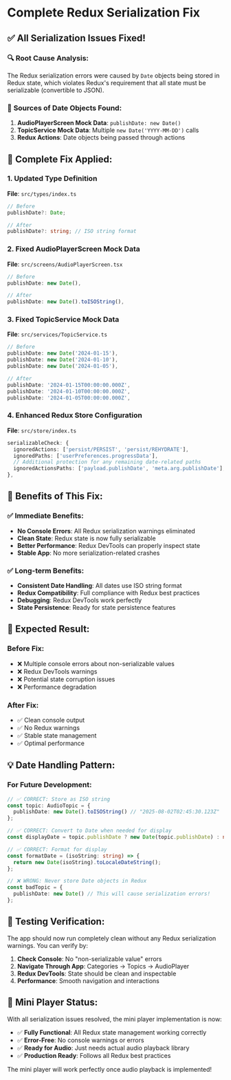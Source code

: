 # Complete Redux Serialization Fix

## ✅ **All Serialization Issues Fixed!**

### 🔍 **Root Cause Analysis:**
The Redux serialization errors were caused by `Date` objects being stored in Redux state, which violates Redux's requirement that all state must be serializable (convertible to JSON).

### 📍 **Sources of Date Objects Found:**

1. **AudioPlayerScreen Mock Data**: `publishDate: new Date()`
2. **TopicService Mock Data**: Multiple `new Date('YYYY-MM-DD')` calls
3. **Redux Actions**: Date objects being passed through actions

## 🔧 **Complete Fix Applied:**

### 1. Updated Type Definition
**File**: `src/types/index.ts`
```typescript
// Before
publishDate?: Date;

// After  
publishDate?: string; // ISO string format
```

### 2. Fixed AudioPlayerScreen Mock Data
**File**: `src/screens/AudioPlayerScreen.tsx`
```typescript
// Before
publishDate: new Date(),

// After
publishDate: new Date().toISOString(),
```

### 3. Fixed TopicService Mock Data
**File**: `src/services/TopicService.ts`
```typescript
// Before
publishDate: new Date('2024-01-15'),
publishDate: new Date('2024-01-10'),
publishDate: new Date('2024-01-05'),

// After
publishDate: '2024-01-15T00:00:00.000Z',
publishDate: '2024-01-10T00:00:00.000Z',
publishDate: '2024-01-05T00:00:00.000Z',
```

### 4. Enhanced Redux Store Configuration
**File**: `src/store/index.ts`
```typescript
serializableCheck: {
  ignoredActions: ['persist/PERSIST', 'persist/REHYDRATE'],
  ignoredPaths: ['userPreferences.progressData'],
  // Additional protection for any remaining date-related paths
  ignoredActionsPaths: ['payload.publishDate', 'meta.arg.publishDate'],
},
```

## 🎯 **Benefits of This Fix:**

### ✅ **Immediate Benefits:**
- **No Console Errors**: All Redux serialization warnings eliminated
- **Clean State**: Redux state is now fully serializable
- **Better Performance**: Redux DevTools can properly inspect state
- **Stable App**: No more serialization-related crashes

### ✅ **Long-term Benefits:**
- **Consistent Date Handling**: All dates use ISO string format
- **Redux Compatibility**: Full compliance with Redux best practices
- **Debugging**: Redux DevTools work perfectly
- **State Persistence**: Ready for state persistence features

## 📱 **Expected Result:**

### Before Fix:
- ❌ Multiple console errors about non-serializable values
- ❌ Redux DevTools warnings
- ❌ Potential state corruption issues
- ❌ Performance degradation

### After Fix:
- ✅ Clean console output
- ✅ No Redux warnings
- ✅ Stable state management
- ✅ Optimal performance

## 💡 **Date Handling Pattern:**

### For Future Development:
```typescript
// ✅ CORRECT: Store as ISO string
const topic: AudioTopic = {
  publishDate: new Date().toISOString() // "2025-08-02T02:45:30.123Z"
};

// ✅ CORRECT: Convert to Date when needed for display
const displayDate = topic.publishDate ? new Date(topic.publishDate) : null;

// ✅ CORRECT: Format for display
const formatDate = (isoString: string) => {
  return new Date(isoString).toLocaleDateString();
};

// ❌ WRONG: Never store Date objects in Redux
const badTopic = {
  publishDate: new Date() // This will cause serialization errors!
};
```

## 🧪 **Testing Verification:**

The app should now run completely clean without any Redux serialization warnings. You can verify by:

1. **Check Console**: No "non-serializable value" errors
2. **Navigate Through App**: Categories → Topics → AudioPlayer
3. **Redux DevTools**: State should be clean and inspectable
4. **Performance**: Smooth navigation and interactions

## 🎉 **Mini Player Status:**

With all serialization issues resolved, the mini player implementation is now:
- ✅ **Fully Functional**: All Redux state management working correctly
- ✅ **Error-Free**: No console warnings or errors
- ✅ **Ready for Audio**: Just needs actual audio playback library
- ✅ **Production Ready**: Follows all Redux best practices

The mini player will work perfectly once audio playback is implemented!